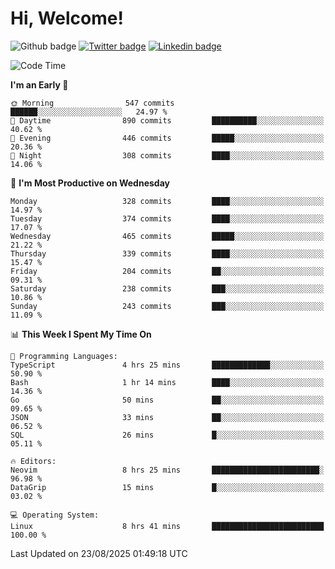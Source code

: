   # Hi, Welcome!
  ![Github badge](https://img.shields.io/github/followers/kraken-afk.svg?style=social&label=Follow&maxAge=2592000)
  [![Twitter badge](https://img.shields.io/badge/-Twitter-00acee?style=flat-square&logo=Twitter&logoColor=white)](https://twitter.com/trshppl)
  [![Linkedin badge](https://img.shields.io/badge/LinkedIn-0077B5?style=flat-square&logo=linkedin&logoColor=white)](https://www.linkedin.com/in/noveanrer)
<!--START_SECTION:waka-->
![Code Time](http://img.shields.io/badge/Code%20Time-1%2C194%20hrs%2052%20mins-blue)

**I'm an Early 🐤** 

```text
🌞 Morning                547 commits         ██████░░░░░░░░░░░░░░░░░░░   24.97 % 
🌆 Daytime                890 commits         ██████████░░░░░░░░░░░░░░░   40.62 % 
🌃 Evening                446 commits         █████░░░░░░░░░░░░░░░░░░░░   20.36 % 
🌙 Night                  308 commits         ████░░░░░░░░░░░░░░░░░░░░░   14.06 % 
```
📅 **I'm Most Productive on Wednesday** 

```text
Monday                   328 commits         ████░░░░░░░░░░░░░░░░░░░░░   14.97 % 
Tuesday                  374 commits         ████░░░░░░░░░░░░░░░░░░░░░   17.07 % 
Wednesday                465 commits         █████░░░░░░░░░░░░░░░░░░░░   21.22 % 
Thursday                 339 commits         ████░░░░░░░░░░░░░░░░░░░░░   15.47 % 
Friday                   204 commits         ██░░░░░░░░░░░░░░░░░░░░░░░   09.31 % 
Saturday                 238 commits         ███░░░░░░░░░░░░░░░░░░░░░░   10.86 % 
Sunday                   243 commits         ███░░░░░░░░░░░░░░░░░░░░░░   11.09 % 
```


📊 **This Week I Spent My Time On** 

```text
💬 Programming Languages: 
TypeScript               4 hrs 25 mins       █████████████░░░░░░░░░░░░   50.90 % 
Bash                     1 hr 14 mins        ████░░░░░░░░░░░░░░░░░░░░░   14.36 % 
Go                       50 mins             ██░░░░░░░░░░░░░░░░░░░░░░░   09.65 % 
JSON                     33 mins             ██░░░░░░░░░░░░░░░░░░░░░░░   06.52 % 
SQL                      26 mins             █░░░░░░░░░░░░░░░░░░░░░░░░   05.11 % 

🔥 Editors: 
Neovim                   8 hrs 25 mins       ████████████████████████░   96.98 % 
DataGrip                 15 mins             █░░░░░░░░░░░░░░░░░░░░░░░░   03.02 % 

💻 Operating System: 
Linux                    8 hrs 41 mins       █████████████████████████   100.00 % 
```


 Last Updated on 23/08/2025 01:49:18 UTC
<!--END_SECTION:waka-->